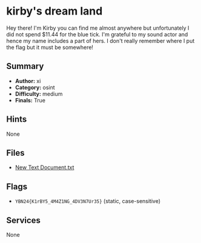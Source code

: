 # kirby's dream land
Hey there! I'm Kirby you can find me almost anywhere but unfortunately I did not spend $11.44 for the blue tick. I'm grateful to my sound actor and hence my name includes a part of hers. I don't really remember where I put the flag but it must be somewhere! 

## Summary
- **Author:** xi
- **Category:** osint
- **Difficulty:** medium
- **Finals:** True

## Hints
None

## Files
- [New Text Document.txt](<dist/New Text Document.txt>)

## Flags
- `YBN24{K1rBY5_4M4Z1NG_4DV3N7Ur35}` (static, case-sensitive)

## Services
None
